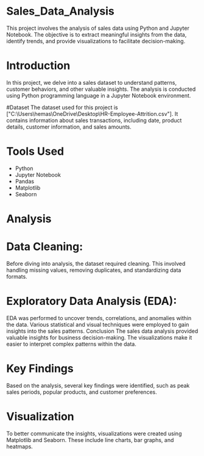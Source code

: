 # Sales_Data_Analysis
This project involves the analysis of sales data using Python and Jupyter Notebook. The objective is to extract meaningful insights from the data, identify trends, and provide visualizations to facilitate decision-making.

# Introduction
In this project, we delve into a sales dataset to understand patterns, customer behaviors, and other valuable insights. The analysis is conducted using Python programming language in a Jupyter Notebook environment.

#Dataset
The dataset used for this project is ["C:\Users\hemas\OneDrive\Desktop\HR-Employee-Attrition.csv"]. It contains information about sales transactions, including date, product details, customer information, and sales amounts.

# Tools Used
- Python
- Jupyter Notebook
- Pandas
- Matplotlib
- Seaborn

# Analysis
# Data Cleaning:
Before diving into analysis, the dataset required cleaning. This involved handling missing values, removing duplicates, and standardizing data formats.

# Exploratory Data Analysis (EDA):
EDA was performed to uncover trends, correlations, and anomalies within the data. Various statistical and visual techniques were employed to gain insights into the sales patterns.
Conclusion
The sales data analysis provided valuable insights for business decision-making. The visualizations make it easier to interpret complex patterns within the data.
# Key Findings
Based on the analysis, several key findings were identified, such as peak sales periods, popular products, and customer preferences.

# Visualization
To better communicate the insights, visualizations were created using Matplotlib and Seaborn. These include line charts, bar graphs, and heatmaps.



